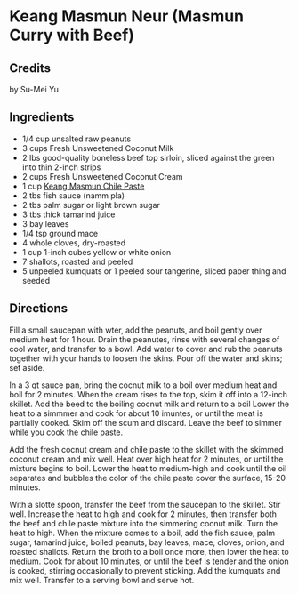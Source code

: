 # Keang Masmun Neur (Masmun Curry with Beef) 

## Credits

by Su-Mei Yu

## Ingredients

- 1/4 cup unsalted raw peanuts
- 3 cups Fresh Unsweetened Coconut Milk
- 2 lbs good-quality boneless beef top sirloin, sliced against the green into thin 2-inch strips
- 2 cups Fresh Unsweetened Coconut Cream
- 1 cup [Keang Masmun Chile Paste](/recipe/index.php?title=Keang_Masmun_Chile_Paste "Keang Masmun Chile Paste")
- 2 tbs fish sauce (namm pla)
- 2 tbs palm sugar or light brown sugar
- 3 tbs thick tamarind juice
- 3 bay leaves
- 1/4 tsp ground mace
- 4 whole cloves, dry-roasted
- 1 cup 1-inch cubes yellow or white onion
- 7 shallots, roasted and peeled
- 5 unpeeled kumquats or 1 peeled sour tangerine, sliced paper thing and seeded

## Directions

Fill a small saucepan with wter, add the peanuts, and boil gently over medium heat for 1 hour. Drain the peanutes, rinse with several changes of cool water, and transfer to a bowl. Add water to cover and rub the peanuts together with your hands to loosen the skins. Pour off the water and skins; set aside.  
  
In a 3 qt sauce pan, bring the cocnut milk to a boil over medium heat and boil for 2 minutes. When the cream rises to the top, skim it off into a 12-inch skillet. Add the beed to the boiling cocnut milk and return to a boil Lower the heat to a simmmer and cook for about 10 imuntes, or until the meat is partially cooked. Skim off the scum and discard. Leave the beef to simmer while you cook the chile paste.  
  
Add the fresh cocnut cream and chile paste to the skillet with the skimmed coconut cream and mix well. Heat over high heat for 2 minutes, or until the mixture begins to boil. Lower the heat to medium-high and cook until the oil separates and bubbles the color of the chile paste cover the surface, 15-20 minutes.  
  
With a slotte spoon, transfer the beef from the saucepan to the skillet. Stir well. Increase the heat to high and cook for 2 minutes, then transfer both the beef and chile paste mixture into the simmering cocnut milk. Turn the heat to high. When the mixture comes to a boil, add the fish sauce, palm sugar, tamarind juice, boiled peanuts, bay leaves, mace, cloves, onion, and roasted shallots. Return the broth to a boil once more, then lower the heat to medium. Cook for about 10 minutes, or until the beef is tender and the onion is cooked, stirring occasionally to prevent sticking. Add the kumquats and mix well. Transfer to a serving bowl and serve hot.

